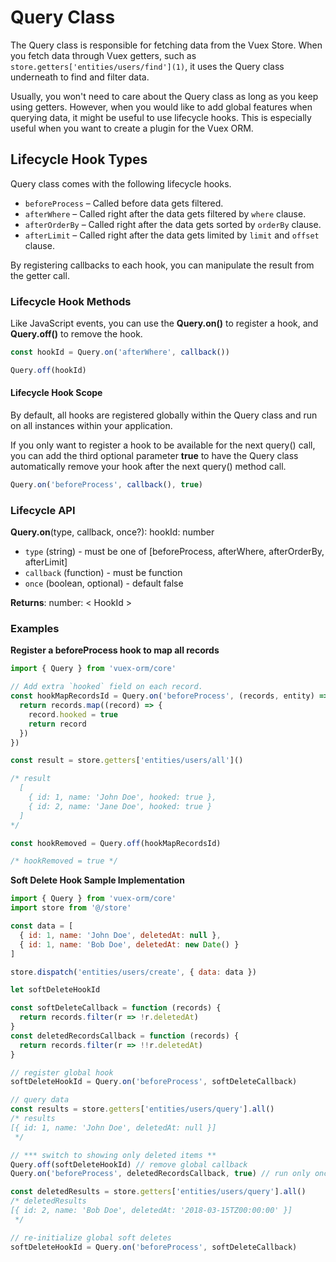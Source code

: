# Query Class

The Query class is responsible for fetching data from the Vuex Store. When you fetch data through Vuex getters, such as `store.getters['entities/users/find'](1)`, it uses the Query class underneath to find and filter data.

Usually, you won't need to care about the Query class as long as you keep using getters. However, when you would like to add global features when querying data, it might be useful to use lifecycle hooks. This is especially useful when you want to create a plugin for the Vuex ORM.

## Lifecycle Hook Types

Query class comes with the following lifecycle hooks.

- `beforeProcess` – Called before data gets filtered.
- `afterWhere` – Called right after the data gets filtered by `where` clause.
- `afterOrderBy` – Called right after the data gets sorted by `orderBy` clause.
- `afterLimit` – Called right after the data gets limited by `limit` and `offset` clause.

By registering callbacks to each hook, you can manipulate the result from the getter call.

### Lifecycle Hook Methods

Like JavaScript events, you can use the **Query.on()** to register a hook, and **Query.off()** to remove the hook.

```js
const hookId = Query.on('afterWhere', callback())

Query.off(hookId)
```

#### Lifecycle Hook Scope

By default, all hooks are registered globally within the Query class and run on all instances within your application.

If you only want to register a hook to be available for the next query() call, you can add the third optional parameter **true** to have the Query class automatically remove your hook after the next query() method call.

```js
Query.on('beforeProcess', callback(), true)
```

### Lifecycle API

**Query.on**(type, callback, once?): hookId: number
- `type` (string) - must be one of [beforeProcess, afterWhere, afterOrderBy, afterLimit]
- `callback` (function) - must be function
- `once` (boolean, optional) - default false

**Returns**: number: < HookId >

### Examples

**Register a beforeProcess hook to map all records**

```js
import { Query } from 'vuex-orm/core'

// Add extra `hooked` field on each record.
const hookMapRecordsId = Query.on('beforeProcess', (records, entity) => {
  return records.map((record) => {
    record.hooked = true
    return record
  })
})

const result = store.getters['entities/users/all']()

/* result
  [
    { id: 1, name: 'John Doe', hooked: true },
    { id: 2, name: 'Jane Doe', hooked: true }
  ]
*/

const hookRemoved = Query.off(hookMapRecordsId)

/* hookRemoved = true */
```

**Soft Delete Hook Sample Implementation**

```js
import { Query } from 'vuex-orm/core'
import store from '@/store'

const data = [
  { id: 1, name: 'John Doe', deletedAt: null },
  { id: 1, name: 'Bob Doe', deletedAt: new Date() }
]

store.dispatch('entities/users/create', { data: data })

let softDeleteHookId

const softDeleteCallback = function (records) {
  return records.filter(r => !r.deletedAt)
}
const deletedRecordsCallback = function (records) {
  return records.filter(r => !!r.deletedAt)
}

// register global hook
softDeleteHookId = Query.on('beforeProcess', softDeleteCallback)

// query data
const results = store.getters['entities/users/query'].all()
/* results
[{ id: 1, name: 'John Doe', deletedAt: null }]
 */

// *** switch to showing only deleted items **
Query.off(softDeleteHookId) // remove global callback
Query.on('beforeProcess', deletedRecordsCallback, true) // run only once

const deletedResults = store.getters['entities/users/query'].all()
/* deletedResults
[{ id: 2, name: 'Bob Doe', deletedAt: '2018-03-15TZ00:00:00' }]
 */

// re-initialize global soft deletes
softDeleteHookId = Query.on('beforeProcess', softDeleteCallback)
```
